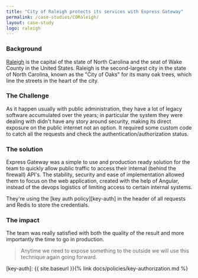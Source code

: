 ```yaml
---
title: "City of Raleigh protects its services with Express Gateway"
permalink: /case-studies/CORaleigh/
layout: case-study
logo: raleigh
---
```


### Background

[Raleigh][raleigh] is the capital of the state of North Carolina and the seat of Wake County in the United States. Raleigh is the second-largest city in the state of North Carolina, known as the "City of Oaks" for its many oak trees, which line the streets in the heart of the city.

### The Challenge

As it happen usually with public administration, they have a lot of legacy software accumulated over the years; in particular the system they were dealing with didn't have any story around security, making its direct exposure on the public internet not an option. It required some custom code to catch all the requests and check the authentication/authorization status.

### The solution

Express Gateway was a simple to use and production ready solution for the team to quickly allow public traffic to access their internal (behind the firewall) API's. The stability, security and ease of implementation allowed them to focus on the web application, created with the help of Angular, instead of the devops logistics of limiting access to certain internal systems.

They're using the [key auth policy][key-auth] in the header of all requests and Redis to store the credentials.

### The impact

The team was really satisfied with both the quality of the result and more importantly the time to go in production.

> Anytime we need to expose something to the outside we will use this technique again going forward.

[raleigh]: https://www.raleighnc.gov/
[key-auth]: {{ site.baseurl }}{% link docs/policies/key-authorization.md %}
